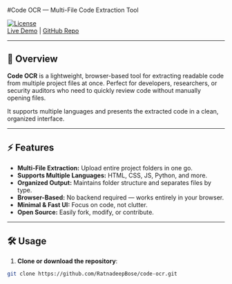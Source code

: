 #Code OCR — Multi-File Code Extraction Tool

[![License](https://img.shields.io/badge/License-MIT-green.svg)](LICENSE)  
[Live Demo](https://ratnadeepbose.github.io/code-ocr/) | [GitHub Repo](https://github.com/RatnadeepBose/code-ocr)

---

## 🚀 Overview

**Code OCR** is a lightweight, browser-based tool for extracting readable code from multiple project files at once. Perfect for developers, researchers, or security auditors who need to quickly review code without manually opening files.

It supports multiple languages and presents the extracted code in a clean, organized interface.

---

## ⚡ Features

- **Multi-File Extraction:** Upload entire project folders in one go.
- **Supports Multiple Languages:** HTML, CSS, JS, Python, and more.
- **Organized Output:** Maintains folder structure and separates files by type.
- **Browser-Based:** No backend required — works entirely in your browser.
- **Minimal & Fast UI:** Focus on code, not clutter.
- **Open Source:** Easily fork, modify, or contribute.

---

## 🛠️ Usage

1. **Clone or download the repository**:
```bash
git clone https://github.com/RatnadeepBose/code-ocr.git
